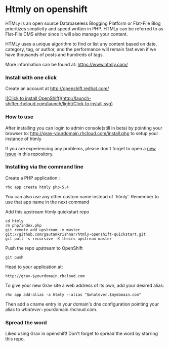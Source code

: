 # Htmly on openshift

HTMLy is an open source Databaseless Blogging Platform or Flat-File Blog prioritizes simplicity and speed written in PHP. HTMLy can be referred to as Flat-File CMS either since it will also manage your content.

HTMLy uses a unique algorithm to find or list any content based on date, category, tag, or author, and the performance will remain fast even if we have thousands of posts and hundreds of tags.

More information can be found at: https://www.htmly.com/

### Install with one click


Create an account at http://openshift.redhat.com/

[![Click to install OpenShift](http://launch-shifter.rhcloud.com/launch/light/Click to install.svg)](https://openshift.redhat.com/app/console/application_type/custom?&cartridges[]=php-5.4&initial_git_url=https://github.com/gautamkrishnar/htmly-openshift-quickstart)

### How to use
After installing you can login to admin console(still in beta) by pointing your browser to: http://grav-yourdomain.rhcloud.com/install.php to setup your instance of htmly

If you are experiencing any problems, please don't forget to open a [new issue](https://github.com/gautamkrishnar/htmly-openshift-quickstart/issues/new) in this repository.

### Installing via the command line


Create a PHP application :

	rhc app create htmly php-5.4

You can also use any other custom name instead of 'htmly'. Remember to use that app name in the next command

Add this upstream htmly quickstart repo

	cd htmly
	rm php/index.php
	git remote add upstream -m master git://github.com/gautamkrishnar/htmly-openshift-quickstart.git
	git pull -s recursive -X theirs upstream master

Push the repo upstream to OpenShift

	git push        

Head to your application at:

	http://grav-$yourdomain.rhcloud.com

To give your new Grav site a web address of its own, add your desired alias:

	rhc app add-alias -a htmly --alias "$whatever.$mydomain.com"

Then add a cname entry in your domain's dns configuration pointing your alias to $whatever-$yourdomain.rhcloud.com.

### Spread the word
Liked using Grav in openshift! Don't forget to spread the word by starring this repo.
